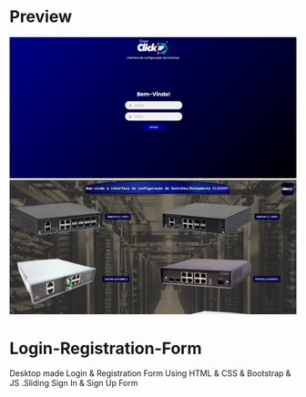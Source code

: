 # Preview
![Design and Development](https://github.com/Richardbarbosasilva/Configswitches/blob/main/Previews/Screenshot_1.png)
![Design and Development2](https://github.com/Richardbarbosasilva/Configswitches/blob/main/Previews/Screenshot_2.png)

# Login-Registration-Form
Desktop made Login &amp; Registration Form Using HTML &amp; CSS &amp; Bootstrap &amp; JS .Sliding Sign In &amp; Sign Up Form
